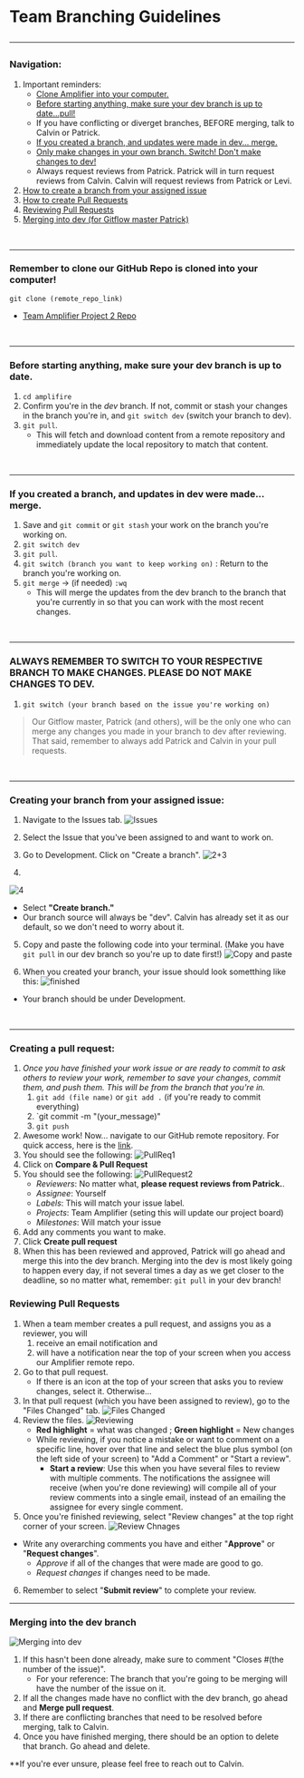 # Team Branching Guidelines <hr>

### Navigation:
1. Important reminders:
    - [Clone Amplifier into your computer.](#remember-to-clone-our-github-repo-is-cloned-into-your-computer) 
    - [Before starting anything, make sure your dev branch is up to date...pull!](#before-starting-anything-make-sure-your-dev-branch-is-up-to-date)
    - If you have conflicting or diverget branches, BEFORE merging, talk to Calvin or Patrick.
    - [If you created a branch, and updates were made in dev... merge.](#if-you-created-a-branch-and-updates-in-dev-were-made-merge)
    - [Only make changes in your own branch. Switch! Don't make changes to dev!](#always-remember-to-switch-to-your-respective-branch-to-make-changes-please-do-not-make-changes-to-dev)
    - Always request reviews from Patrick. Patrick will in turn request reviews from Calvin. Calvin will request reviews from Patrick or Levi.
2. [How to create a branch from your assigned issue](#creating-your-branch-from-your-assigned-issue)
3. [How to create Pull Requests](#creating-a-pull-request)
4. [Reviewing Pull Requests](#reviewing-pull-requests)
5. [Merging into dev (for Gitflow master Patrick)](#merging-into-the-dev-branch)


<br>
<hr>

### Remember to clone our GitHub Repo is cloned into your computer!
`git clone (remote_repo_link)`
- [Team Amplifier Project 2 Repo](https://github.com/FullSol/amplifire)
<br>
<hr>

### Before starting anything, make sure your dev branch is up to date.
1. `cd amplifire`
2. Confirm you're in the _dev_ branch. If not, commit or stash your changes in the branch you're in, and `git switch dev` (switch your branch to dev).
3. `git pull`.
    - This will fetch and download content from a remote repository and immediately update the local repository to match that content.
<br>
<hr>

### If you created a branch, and updates in dev were made... merge.
1. Save and `git commit` or `git stash` your work on the branch you're working on.
2. `git switch dev`
3. `git pull`.
4. `git switch (branch you want to keep working on)` : Return to the branch you're working on.
5. `git merge` -> (if needed) `:wq`
    - This will merge the updates from the dev branch to the branch that you're currently in so that you can work with the most recent changes. 
<br>
<hr>

### ALWAYS REMEMBER TO SWITCH TO YOUR RESPECTIVE BRANCH TO MAKE CHANGES. PLEASE DO NOT MAKE CHANGES TO DEV.
1. `git switch (your branch based on the issue you're working on)`

>Our Gitflow master, Patrick (and others), will be the only one who can merge any changes you made in your branch to dev after reviewing. That said, remember to always add Patrick and Calvin in your pull requests.
<br>
<hr>


### Creating your branch from your assigned issue:
1. Navigate to the Issues tab.
![Issues](./images/Issues.png)

2. Select the Issue that you've been assigned to and want to work on.

3. Go to Development. Click on "Create a branch".
![2+3](./images/Go%20to%20Development.png)

4.
![4](./images/Create_branch_for_issue.png)
- Select **"Create branch."**  
- Our branch source will always be "dev". Calvin has already set it as our default, so we don't need to worry about it. 

5. Copy and paste the following code into your terminal. (Make you have `git pull` in our dev branch so you're up to date first!)
![Copy and paste](./images/Screen%20Shot%202022-05-20%20at%2006.32.55.png)

6. When you created your branch, your issue should look sometthing like this:
![finished](./images/Finished%20creating%20branch.png)
- Your branch should be under Development.
<br>
<hr>


### Creating a pull request:
1. _Once you have finished your work issue or are ready to commit to ask others to review your work, remember to save your changes, commit them, and push them. This will be from the branch that you're in._
    1. `git add (file name)` or `git add .` (if you're ready to commit everything)
    2. `git commit -m "(your_message)"
    3. `git push`
2. Awesome work! Now... navigate to our GitHub remote repository. For quick access, here is the [link](https://github.com/FullSol/amplifire).
3. You should see the following:
![PullReq1](./images/PullRequest_1.png)
4. Click on **Compare & Pull Request**
5. You should see the following:
![PullRequest2](./images/PullRequest_2.png)
    - *Reviewers*: No matter what, **please request reviews from Patrick.**.
    - *Assignee*:  Yourself
    - *Labels*: This will match your issue label.
    - *Projects*: Team Amplifier (seting this will update our project board)
    - *Milestones*: Will match your issue
6. Add any comments you want to make.
7. Click **Create pull request**
8. When this has been reviewed and approved, Patrick will go ahead and merge this into the dev branch. Merging into the dev is most likely going to happen every day, if not several times a day as we get closer to the deadline, so no matter what, remember: `git pull` in your dev branch!

### Reviewing Pull Requests
1. When a team member creates a pull request, and assigns you as a reviewer, you will
    1. receive an email notification and
    2. will have a notification near the top of your screen when you access our Amplifier remote repo.
2. Go to that pull request. 
    - If there is an icon at the top of your screen that asks you to review changes, select it. Otherwise...
3. In that pull request (which you have been assigned to review), go to the "Files Changed" tab.
![Files Changed](./images/1..png)
4. Review the files. 
![Reviewing](./images/2..png)
    - **Red highlight** = what was changed ; **Green highlight** = New changes
    - While reviewing, if you notice a mistake or want to comment on a specific line, hover over that line and select the blue plus symbol (on the left side of your screen) to "Add a Comment" or "Start a review".
        - **Start a review**: Use this when you have several files to review with multiple comments. The notifications the assignee will receive (when you're done reviewing) will compile all of your review comments into a single email, instead of an emailing the assignee for every single comment.
5. Once you're finished reviewing, select "Review changes" at the top right corner of your screen.
![Review Chnages](./images/3..png)
- Write any overarching comments you have and either "**Approve**" or "**Request changes**".
    - *Approve* if all of the changes that were made are good to go.
    - *Request changes* if changes need to be made.
6. Remember to select "**Submit review**" to complete your review.

<hr>

### Merging into the dev branch
![Merging into dev](./images/4..png)
1. If this hasn't been done already, make sure to comment "Closes #(the number of the issue)".
    - For your reference: The branch that you're going to be merging will have the number of the issue on it.
2. If all the changes made have no conflict with the dev branch, go ahead and **Merge pull request**.
3. If there are conflicting branches that need to be resolved before merging, talk to Calvin.
4. Once you have finished merging, there should be an option to delete that branch. Go ahead and delete.

**If you're ever unsure, please feel free to reach out to Calvin.